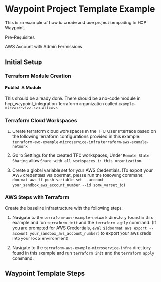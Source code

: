 # Waypoint Project Template Example

This is an example of how to create and use project templating in HCP Waypoint.

Pre-Requisites

AWS Account with Admin Permissions

## Initial Setup

### Terraform Module Creation

#### Publish A Module
This should be already done. There should be a no-code module in hcp_waypoint_integration Terraform organization
called `example-microservice-ecs-allenvs`

### Terraform Cloud Workspaces

1. Create terraform cloud workspaces in the TFC User Interface based on the following terraform configurations provided in this example:
        `terraform-aws-example-microservice-infra`
        `terraform-aws-example-network`
2. Go to Settings for the created TFC workspaces, Under `Remote State Sharing` allow `Share with all workspaces in this organization`.

2. Create a global variable set for your AWS Credentials.
   (To export your AWS credentials via doormat, please run the following command: `doormat aws tf-push variable-set --account your_sandbox_aws_account_number --id some_varset_id`)

### AWS Steps with Terraform

Create the baseline infrastructure with the following steps.

1. Navigate to the `terraform-aws-example-network` directory found in this example and run `terraform init` and the `terraform apply` command.
   (If you are prompted for AWS Credentials, `eval $(doormat aws export --account your_sandbox_aws_account_number)` to export your aws creds
    into your local environment)

2. Navigate to the `terraform-aws-example-microservice-infra` directory found in this example and run `terraform init` and the  `terraform apply` command.


## Waypoint Template Steps 

